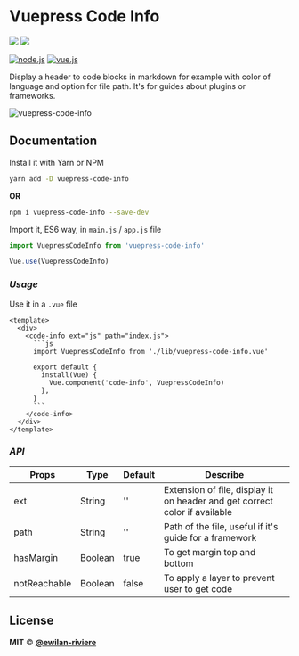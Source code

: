 # **Vuepress Code Info**

[![](https://img.shields.io/npm/v/vuepress-code-info.svg?style=flat-square&color=cb3837&logo=npm&logoColor=ffffff)](https://www.npmjs.com/package/vuepress-code-info)
[![](https://img.shields.io/github/license/ewilan-riviere/vuepress-theme-useweb.svg?style=flat-square&color=f05032&logo=git&logoColor=ffffff)](https://github.com/ewilan-riviere/vuepress-code-info/blob/master/LICENSE)

[![node.js](https://img.shields.io/static/v1?label=Node.js&message=v11.15&color=339933&style=flat-square&logo=node.js&logoColor=ffffff)](https://nodejs.org/en/)
[![vue.js](https://img.shields.io/static/v1?label=Vue.js&message=v2.6&color=4FC08D&style=flat-square&logo=vue.js&logoColor=ffffff)](https://vuejs.org/)

Display a header to code blocks in markdown for example with color of language and option for file path. It's for guides about plugins or frameworks.

![vuepress-code-info](./lib/assets/vuepress-code-info-example.jpg)

## **Documentation**

Install it with Yarn or NPM

```bash
yarn add -D vuepress-code-info
```

**OR**

```bash
npm i vuepress-code-info --save-dev
```

Import it, ES6 way, in `main.js` / `app.js` file

```js
import VuepressCodeInfo from 'vuepress-code-info'

Vue.use(VuepressCodeInfo)
```

### *Usage*

Use it in a `.vue` file

```vue
<template>
  <div>
    <code-info ext="js" path="index.js">
      ```js
      import VuepressCodeInfo from './lib/vuepress-code-info.vue'

      export default {
        install(Vue) {
          Vue.component('code-info', VuepressCodeInfo)
        },
      }
      ```
    </code-info>
  </div>
</template>
```

### *API*

| Props        | Type    | Default | Describe                                                                   |
|--------------|---------|---------|----------------------------------------------------------------------------|
| ext          | String  | ''      | Extension of file, display it on header and get correct color if available |
| path         | String  | ''      | Path of the file, useful if it's guide for a framework                     |
| hasMargin    | Boolean | true    | To get margin top and bottom                               |
| notReachable | Boolean | false   | To apply a layer to prevent user to get code                               |

## **License**

**MIT** &copy; [**@ewilan-riviere**](https://github.com/ewilan-riviere)
